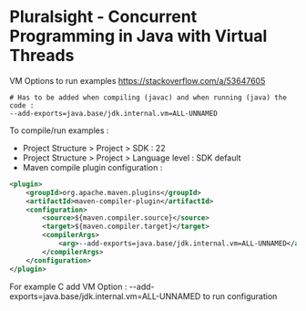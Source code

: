 # Pluralsight - Concurrent Programming in Java with Virtual Threads

VM Options to run examples
https://stackoverflow.com/a/53647605

```
# Has to be added when compiling (javac) and when running (java) the code :
--add-exports=java.base/jdk.internal.vm=ALL-UNNAMED
```

To compile/run examples :

* Project Structure > Project > SDK : 22
* Project Structure > Project > Language level : SDK default
* Maven compile plugin configuration :

```xml
<plugin>
    <groupId>org.apache.maven.plugins</groupId>
    <artifactId>maven-compiler-plugin</artifactId>
    <configuration>
        <source>${maven.compiler.source}</source>
        <target>${maven.compiler.target}</target>
        <compilerArgs>
            <arg>--add-exports=java.base/jdk.internal.vm=ALL-UNNAMED</arg>
        </compilerArgs>
    </configuration>
</plugin>
```

For example C add VM Option : --add-exports=java.base/jdk.internal.vm=ALL-UNNAMED to run configuration